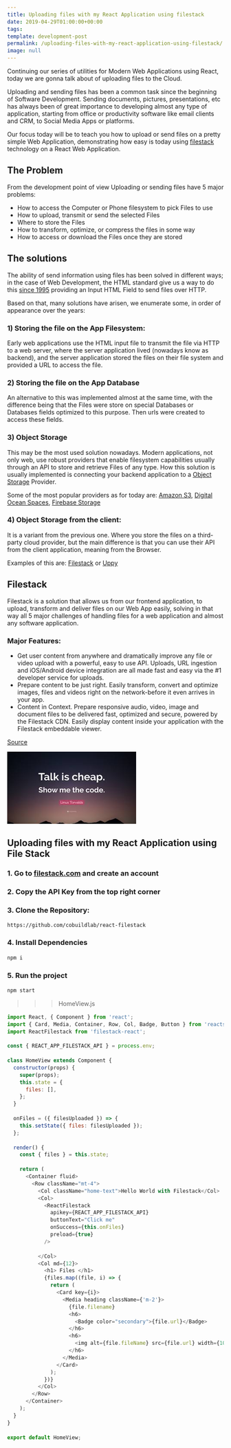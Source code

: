 ```yaml
---
title: Uploading files with my React Application using filestack
date: 2019-04-29T01:00:00+00:00
tags: 
template: development-post
permalink: /uploading-files-with-my-react-application-using-filestack/
image: null
---
```



Continuing our series of utilities for Modern Web Applications using React, today we are gonna talk about of uploading files to the Cloud.

Uploading and sending files has been a common task since the beginning of Software Development. Sending documents, pictures, presentations, etc has always been of great importance to developing almost any type of application, starting from office or productivity software like email clients and CRM, to Social Media Apps or platforms. 

Our focus today will be to teach you how to upload or send files on a pretty simple Web Application, demonstrating how easy is today using [filestack](https://www.filestack.com/) technology on a React Web Application.

## The Problem

From the development point of view Uploading or sending files have 5 major problems:

- How to access the Computer or Phone filesystem to pick Files to use
- How to upload, transmit or send the selected Files
- Where to store the Files
- How to transform, optimize, or compress the files in some way
- How to access or download the Files once they are stored 


## The solutions
 
The ability of send information using files has been solved in different ways; in the case of Web Development, the HTML standard give us a way to do this [since 1995](https://en.wikipedia.org/wiki/HTML) providing an Input HTML Field to send files over HTTP.

Based on that, many solutions have arisen, we enumerate some, in order of appearance over the years:

### 1) Storing the file on the App Filesystem: 
Early web applications use the HTML input file to transmit the file via HTTP to a web server, where the server application lived (nowadays know as backend), and the server application stored the files on their file system and provided a URL to access the file.

### 2) Storing the file on the App Database
An alternative to this was implemented almost at the same time, with the difference being that the Files were store on special Databases or Databases fields optimized to this purpose. Then urls were created to access these fields.

### 3) Object Storage
This may be the most used solution nowadays. Modern applications, not only web, use robust providers that enable filesystem capabilities usually through an API to store and retrieve Files of any type. How this solution is usually implemented is connecting your backend application to a [Object Storage](https://www.netapp.com/us/info/what-is-object-storage.aspx) Provider.

Some of the most popular providers as for today are: [Amazon S3](https://aws.amazon.com/s3/), [Digital Ocean Spaces](https://www.digitalocean.com/products/spaces/), [Firebase Storage](https://firebase.google.com/docs/storage)

### 4) Object Storage from the client:
It is a variant from the previous one. Where you store the files on a third-party cloud provider, but the main difference is that you can use their API from the client application, meaning from the Browser.

Examples of this are: [Filestack](https://www.filestack.com/) or [Uppy](https://uppy.io/)


## Filestack

Filestack is a solution that allows us from our frontend application, to upload, transform and deliver files on our Web App easily, solving in that way all 5 major challenges of handling files for a web application and almost any software application.

### Major Features:

- Get user content from anywhere and dramatically improve any file or video upload with a powerful, easy to use API. Uploads, URL ingestion and iOS/Android device integration are all made fast and easy via the #1 developer service for uploads.
- Prepare content to be just right. Easily transform, convert and optimize images, files and videos right on the network-before it even arrives in your app.
- Content in Context. Prepare responsive audio, video, image and document files to be delivered fast, optimized and secure, powered by the Filestack CDN. Easily display content inside your application with the Filestack embeddable viewer.

[Source](https://www.filestack.com/)

![Show me the code](media/show-me-the-code.jpeg)

## Uploading files with my React Application using File Stack

### 1. Go to [filestack.com](https://filestack.com) and create an account

### 2. Copy the API Key from the top right corner

### 3. Clone the Repository:

```
https://github.com/cobuildlab/react-filestack
```

### 4. Install Dependencies 

```bash
npm i
```


### 5. Run the project

```bash
npm start
```

>>> HomeView.js

```javascript 1.8
import React, { Component } from 'react';
import { Card, Media, Container, Row, Col, Badge, Button } from 'reactstrap';
import ReactFilestack from 'filestack-react';

const { REACT_APP_FILESTACK_API } = process.env;

class HomeView extends Component {
  constructor(props) {
    super(props);
    this.state = {
      files: [],
    };
  }

  onFiles = ({ filesUploaded }) => {
    this.setState({ files: filesUploaded });
  };

  render() {
    const { files } = this.state;

    return (
      <Container fluid>
        <Row className="mt-4">
          <Col className="home-text">Hello World with Filestack</Col>
          <Col>
            <ReactFilestack
              apikey={REACT_APP_FILESTACK_API}
              buttonText="Click me"
              onSuccess={this.onFiles}
              preload={true}
            />

          </Col>
          <Col md={12}>
            <h1> Files </h1>
            {files.map((file, i) => {
              return (
                <Card key={i}>
                  <Media heading className={'m-2'}>
                    {file.filename}
                    <h6>
                      <Badge color="secondary">{file.url}</Badge>
                    </h6>
                    <h6>
                      <img alt={file.fileName} src={file.url} width={100} height={100}/>
                    </h6>
                  </Media>
                </Card>
              );
            })}
          </Col>
        </Row>
      </Container>
    );
  }
}

export default HomeView;

```
